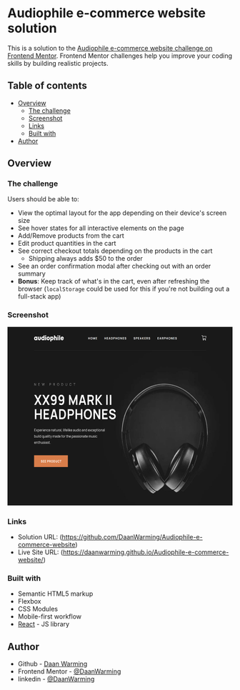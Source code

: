 # Audiophile e-commerce website solution

This is a solution to the [Audiophile e-commerce website challenge on Frontend Mentor](https://www.frontendmentor.io/challenges/audiophile-ecommerce-website-C8cuSd_wx). Frontend Mentor challenges help you improve your coding skills by building realistic projects. 

## Table of contents

- [Overview](#overview)
  - [The challenge](#the-challenge)
  - [Screenshot](#screenshot)
  - [Links](#links)
  - [Built with](#built-with)
- [Author](#author)




## Overview

### The challenge

Users should be able to:

- View the optimal layout for the app depending on their device's screen size
- See hover states for all interactive elements on the page
- Add/Remove products from the cart
- Edit product quantities in the cart
- See correct checkout totals depending on the products in the cart
  - Shipping always adds $50 to the order
- See an order confirmation modal after checking out with an order summary
- **Bonus**: Keep track of what's in the cart, even after refreshing the browser (`localStorage` could be used for this if you're not building out a full-stack app)



### Screenshot
<img src="./src/assets/screen-shot.png" data-canonical-src="./src/assets/screen-shot.png" width="600" height="400" />



### Links

- Solution URL: (https://github.com/DaanWarming/Audiophile-e-commerce-website)
- Live Site URL: (https://daanwarming.github.io/Audiophile-e-commerce-website/)



### Built with

- Semantic HTML5 markup
- Flexbox
- CSS Modules
- Mobile-first workflow
- [React](https://reactjs.org/) - JS library


## Author

- Github - [Daan Warming](https://github.com/DaanWarming)
- Frontend Mentor - [@DaanWarming](https://www.frontendmentor.io/profile/DaanWarming)
- linkedin - [@DaanWarming](https://www.linkedin.com/in/daan-warming-613932175/)


